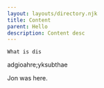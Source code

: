 ```yaml
---
layout: layouts/directory.njk
title: Content
parent: Hello
description: Content desc
---
```

`What is dis`

adgioahre;yksubthae



Jon was here.